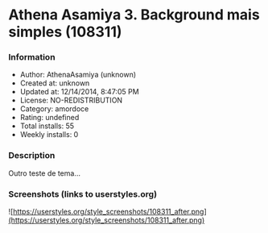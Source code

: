 # Athena Asamiya 3. Background mais simples (108311)

### Information
- Author: AthenaAsamiya (unknown)
- Created at: unknown
- Updated at: 12/14/2014, 8:47:05 PM
- License: NO-REDISTRIBUTION
- Category: amordoce
- Rating: undefined
- Total installs: 55
- Weekly installs: 0


### Description
Outro teste de tema...


### Screenshots (links to userstyles.org)
![https://userstyles.org/style_screenshots/108311_after.png](https://userstyles.org/style_screenshots/108311_after.png)


